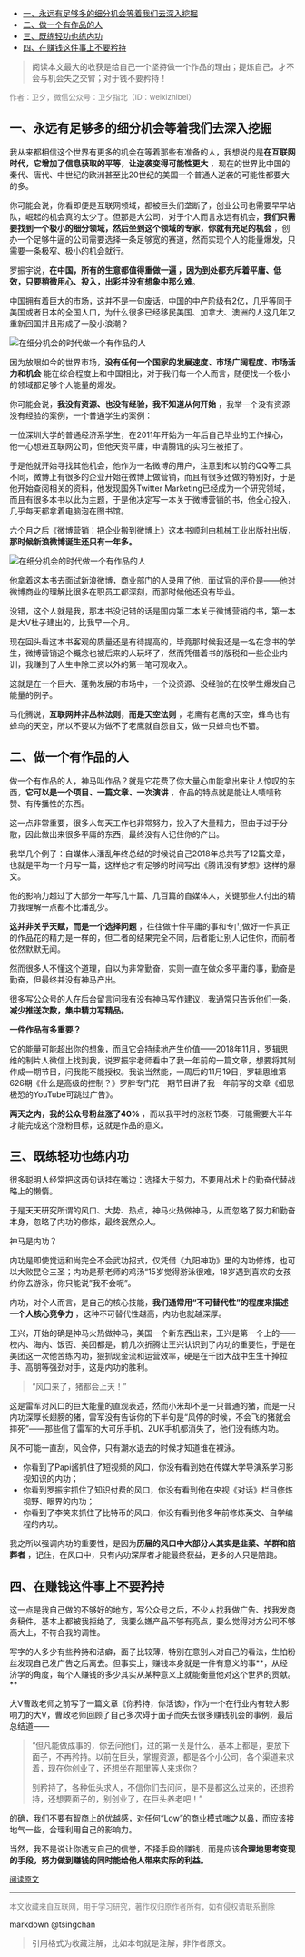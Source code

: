 
<!-- TOC -->

- [一、永远有足够多的细分机会等着我们去深入挖掘](#一永远有足够多的细分机会等着我们去深入挖掘)
- [二、做一个有作品的人](#二做一个有作品的人)
- [三、既练轻功也练内功](#三既练轻功也练内功)
- [四、在赚钱这件事上不要矜持](#四在赚钱这件事上不要矜持)

<!-- /TOC -->



> 阅读本文最大的收获是给自己一个坚持做一个作品的理由；提炼自己，才不会与机会失之交臂；对于钱不要矜持！


<font color=grey size=2>作者：卫夕，微信公众号：卫夕指北（ID：weixizhibei）</font>

## 一、永远有足够多的细分机会等着我们去深入挖掘


我从来都相信这个世界有更多的机会在等着那些有准备的人，我想说的是**在互联网时代，它增加了信息获取的平等，让逆袭变得可能性更大** ，现在的世界比中国的秦代、唐代、中世纪的欧洲甚至比20世纪的美国一个普通人逆袭的可能性都要大的多。

你可能会说，你看即便是互联网领域，都被巨头们垄断了，创业公司也需要早早站队，崛起的机会真的太少了。但那是大公司，对于个人而言永远有机会，**我们只需要找到一个极小的细分领域，然后坐到这个领域的专家，你就有充足的机会** ，创办一个足够牛逼的公司需要选择一条足够宽的赛道，然而实现个人的能量爆发，只需要一条极窄、极小的机会就行。

罗振宇说，**在中国，所有的生意都值得重做一遍 ，因为到处都充斥着平庸、低效，只要稍微用心、投入，出彩并没有想象中那么难**。

中国拥有着巨大的市场，这并不是一句废话，中国的中产阶级有2亿，几乎等同于美国或者日本的全国人口，为什么很多已经移民美国、加拿大、澳洲的人这几年又重新回国并且形成了一股小浪潮？

![在细分机会的时代做一个有作品的人](http://image.woshipm.com/wp-files/2019/04/XX1pwInEXf65rHoozc9X.jpeg)

因为放眼如今的世界市场，**没有任何一个国家的发展速度、市场广阔程度、市场活力和机会** 能在综合程度上和中国相比，对于我们每一个人而言，随便找一个极小的领域都足够个人能量的爆发。

你可能会说，**我没有资源、也没有经验，我不知道从何开始** ，我举一个没有资源没有经验的案例，一个普通学生的案例：

一位深圳大学的普通经济系学生，在2011年开始为一年后自己毕业的工作操心，他一心想进互联网公司，但他天资平庸，申请腾讯的实习生被拒了。

于是他就开始寻找其他机会，他作为一名微博的用户，注意到和以前的QQ等工具不同，微博上有很多的企业开始在微博上做营销，而且有很多还做的特别好，于是他开始查阅相关的资料，他发现国外Twitter Marketing已经成为一个研究领域，而且有很多本书以此为主题，于是他决定写一本关于微博营销的书，他全心投入，几乎每天都拿着电脑泡在图书馆。

六个月之后《微博营销：把企业搬到微博上》这本书顺利由机械工业出版社出版，**那时候新浪微博诞生还只有一年多。**

![在细分机会的时代做一个有作品的人](http://image.woshipm.com/wp-files/2019/04/rJHaZQMmIExdladkZUKk.jpeg)

他拿着这本书去面试新浪微博，商业部门的人录用了他，面试官的评价是——他对微博商业的理解比很多在职员工都深刻，而那时候他还没有毕业。

没错，这个人就是我，那本书没记错的话是国内第二本关于微博营销的书，第一本是大V杜子建出的，比我早一个月。

现在回头看这本书客观的质量还是有待提高的，毕竟那时候我还是一名在念书的学生，微博营销这个概念也被后来的人玩坏了，然而凭借着书的版税和一些企业内训，我赚到了人生中除工资以外的第一笔可观收入。

这就是在一个巨大、蓬勃发展的市场中，一个没资源、没经验的在校学生爆发自己能量的例子。

马化腾说，**互联网并非丛林法则，而是天空法则** ，老鹰有老鹰的天空，蜂鸟也有蜂鸟的天空，所以不要以为做不了老鹰就自怨自艾，做一只蜂鸟也不错。

## 二、做一个有作品的人


做一个有作品的人，神马叫作品？就是它花费了你大量心血能拿出来让人惊叹的东西，**它可以是一个项目、一篇文章、一次演讲** ，作品的特点就是能让人啧啧称赞、有传播性的东西。

这一点非常重要，很多人每天工作也非常努力，投入了大量精力，但由于过于分散，因此做出来很多平庸的东西，最终没有人记住你的产出。

我举几个例子：自媒体人潘乱年终总结的时候说自己2018年总共写了12篇文章，也就是平均一个月写一篇，这样他才有足够的时间写出《腾讯没有梦想》这样的爆文。

他的影响力超过了大部分一年写几十篇、几百篇的自媒体人，关键那些人付出的精力我理解一点都不比潘乱少。

**这并非关乎天赋，而是一个选择问题** ，往往做十件平庸的事和专门做好一件真正的作品花的精力是一样的，但二者的结果完全不同，后者能让别人记住你，而前者依然默默无闻。

然而很多人不懂这个道理，自以为非常勤奋，实则一直在做众多平庸的事，勤奋是勤奋，但最终并没有神马产出。

很多写公众号的人在后台留言问我有没有神马写作建议，我通常只告诉他们一条，**减少推送次数，集中精力写精品。**

**一件作品有多重要？**

它的能量可能超出你的想象，而且它会持续地产生价值——2018年11月，罗辑思维的制片人微信上找到我，说罗振宇老师看中了我一年前的一篇文章，想要将其制作成一期节目，问我能不能授权。我说当然能，一周后的11月19日，罗辑思维第626期《什么是高级的控制？》罗胖专门花一期节目讲了我一年前写的文章《细思极恐的YouTube可跳过广告》。

**两天之内，我的公众号粉丝涨了40%** ，而以我平时的涨粉节奏，可能需要大半年才能完成这个涨粉目标，这就是作品的意义。

## 三、既练轻功也练内功


很多聪明人经常把这两句话挂在嘴边：选择大于努力，不要用战术上的勤奋代替战略上的懒惰。

于是天天研究所谓的风口、大势、热点，神马火热做神马，从而忽略了努力和勤奋本身，忽略了内功的修炼，最终泯然众人。

神马是内功？

内功是即使觉远和尚完全不会武功招式，仅凭借《九阳神功》里的内功修炼，也可以大败昆仑三圣；内功是蔡老师的鸡汤“15岁觉得游泳很难，18岁遇到喜欢的女孩约你去游泳，你只能说”我不会呃”。

内功，对个人而言，是自己的核心技能，**我们通常用“不可替代性”的程度来描述一个人核心竞争力** ，这种不可替代性越高，内功也就越深厚。

王兴，开始的确是神马火热做神马，美国一个新东西出来，王兴是第一个上的——校内、海内、饭否、美团都是，前几次折腾让王兴认识到了内功的重要性，于是在美团这一次他苦练内功，狠抓现金流和运营效率，硬是在千团大战中生生干掉拉手、高朋等强劲对手，这是内功的胜利。

> “风口来了，猪都会上天！”

这是雷军对风口的巨大能量的直观表述，然而小米却不是一只普通的猪，而是一只内功深厚长翅膀的猪，雷军没有告诉你的下半句是“风停的时候，不会飞的猪就会摔死”——那些信了雷军的大可乐手机、ZUK手机都消失了，他们没有练内功。

风不可能一直刮，风会停，只有潮水退去的时候才知道谁在裸泳。

- 你看到了Papi酱抓住了短视频的风口，你没有看到她在传媒大学导演系学习影视知识的内功；
- 你看到罗振宇抓住了知识付费的风口，你没有看到他在央视《对话》栏目修炼视野、眼界的内功；
- 你看到了李笑来抓住了比特币的风口，你没有看到他多年前修炼英文、自学编程的内功。

我之所以强调内功的重要性，是因为**历届的风口中大部分人其实是韭菜、羊群和陪葬者** ，记住，在风口中，只有内功深厚者才能最终获益，更多的人只是陪跑。

## 四、在赚钱这件事上不要矜持


这一点是我自己做的不够好的地方，写公众号之后，不少人找我做广告、找我发商务稿件，基本上都被我拒绝了，我要么嫌产品不够有亮点，要么觉得对方公司不够高大上，不符合我的调性。

写字的人多少有些矜持和洁癖，面子比较薄，特别在意别人对自己的看法，生怕粉丝发现自己发广告之后离去。但事实上，赚钱本身就是一件有意义的事**，从经济学的角度，每个人赚钱的多少其实从某种意义上就能衡量他对这个世界的贡献。**

大V曹政老师之前写了一篇文章《你矜持，你活该》，作为一个在行业内有较大影响力的大V，曹政老师回顾了自己多次碍于面子而失去很多赚钱机会的事例，最后总结道——

> “但凡能做成事的，你去问他们，过的第一关是什么，基本上都是，要放下面子，不再矜持。以前在巨头，掌握资源，都是各个小公司，各个渠道来求着，现在你创业了，还想坐在那里等人来求你？
> 
> 别矜持了，各种低头求人，不信你们去问问，是不是都这么过来的，还想矜持，还想要面子的，别创业了，在巨头养老吧！”

的确，我们不要有智商上的优越感，对任何“Low”的商业模式嗤之以鼻，而应该接地气一些，合理利用自己的影响力。

当然，我不是说让你透支自己的信誉，不择手段的赚钱，而是应该**合理地思考变现的手段，努力做到赚钱的同时能给他人带来实际的利益。**


<font size=2 color=grey>[阅读原文](http://www.woshipm.com/zhichang/2294098.html)</font>


----
<font size=2 color='grey'>本文收藏来自互联网，用于学习研究，著作权归原作者所有，如有侵权请联系删除</font>

markdown @tsingchan 

> 引用格式为收藏注解，比如本句就是注解，非作者原文。

